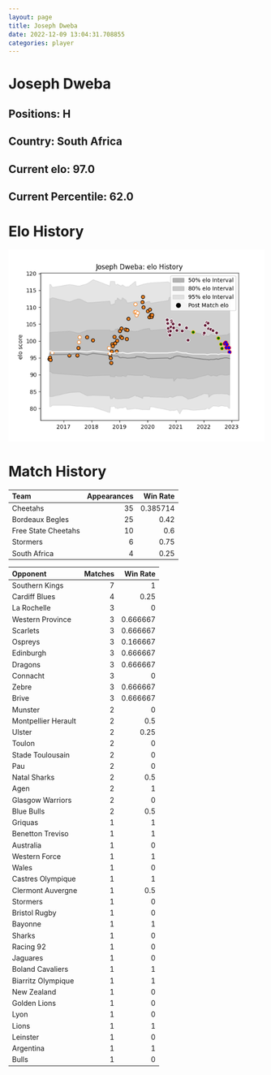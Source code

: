 ```yaml
---  
layout: page  
title: Joseph Dweba  
date: 2022-12-09 13:04:31.708855  
categories: player  
---
```

# Joseph Dweba

## Positions: H

## Country: South Africa

## Current elo: 97.0

## Current Percentile: 62.0

# Elo History


![elo history](history_JosephDweba.png)
# Match History


| Team                |   Appearances |   Win Rate |
|:--------------------|--------------:|-----------:|
| Cheetahs            |            35 |   0.385714 |
| Bordeaux Begles     |            25 |   0.42     |
| Free State Cheetahs |            10 |   0.6      |
| Stormers            |             6 |   0.75     |
| South Africa        |             4 |   0.25     |

| Opponent            |   Matches |   Win Rate |
|:--------------------|----------:|-----------:|
| Southern Kings      |         7 |   1        |
| Cardiff Blues       |         4 |   0.25     |
| La Rochelle         |         3 |   0        |
| Western Province    |         3 |   0.666667 |
| Scarlets            |         3 |   0.666667 |
| Ospreys             |         3 |   0.166667 |
| Edinburgh           |         3 |   0.666667 |
| Dragons             |         3 |   0.666667 |
| Connacht            |         3 |   0        |
| Zebre               |         3 |   0.666667 |
| Brive               |         3 |   0.666667 |
| Munster             |         2 |   0        |
| Montpellier Herault |         2 |   0.5      |
| Ulster              |         2 |   0.25     |
| Toulon              |         2 |   0        |
| Stade Toulousain    |         2 |   0        |
| Pau                 |         2 |   0        |
| Natal Sharks        |         2 |   0.5      |
| Agen                |         2 |   1        |
| Glasgow Warriors    |         2 |   0        |
| Blue Bulls          |         2 |   0.5      |
| Griquas             |         1 |   1        |
| Benetton Treviso    |         1 |   1        |
| Australia           |         1 |   0        |
| Western Force       |         1 |   1        |
| Wales               |         1 |   0        |
| Castres Olympique   |         1 |   1        |
| Clermont Auvergne   |         1 |   0.5      |
| Stormers            |         1 |   0        |
| Bristol Rugby       |         1 |   0        |
| Bayonne             |         1 |   1        |
| Sharks              |         1 |   0        |
| Racing 92           |         1 |   0        |
| Jaguares            |         1 |   0        |
| Boland Cavaliers    |         1 |   1        |
| Biarritz Olympique  |         1 |   1        |
| New Zealand         |         1 |   0        |
| Golden Lions        |         1 |   0        |
| Lyon                |         1 |   0        |
| Lions               |         1 |   1        |
| Leinster            |         1 |   0        |
| Argentina           |         1 |   1        |
| Bulls               |         1 |   0        |